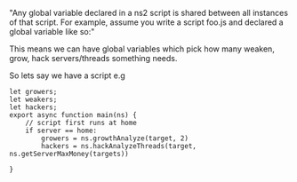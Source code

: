 "Any global variable declared in a ns2 script is shared between all instances of that script. For example, assume you write a script foo.js and declared a global variable like so:"

This means we can have global variables which pick how many weaken, grow, hack servers/threads something needs.

So lets say we have a script e.g
```javscript
let growers;
let weakers;
let hackers;
export async function main(ns) {
    // script first runs at home
    if server == home:
        growers = ns.growthAnalyze(target, 2)
        hackers = ns.hackAnalyzeThreads(target, ns.getServerMaxMoney(targets))
        
}
